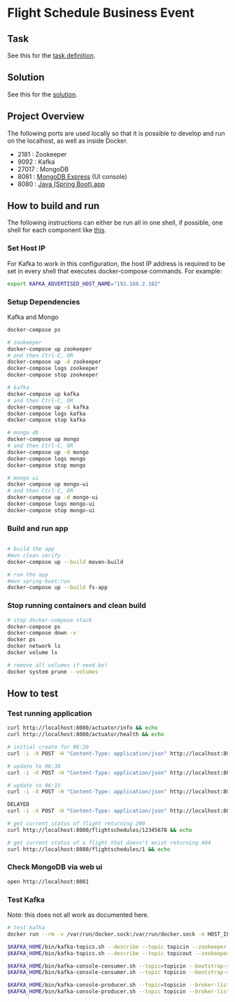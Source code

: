 # Flight Schedule Business Event

## Task
See this for the [task definition](README-TASK.md).

## Solution
See this for the [solution](README-SOLUTION.md).

## Project Overview
The following ports are used locally so that it is possible to develop and run on the localhost, as well as inside Docker.
- 2181 : Zookeeper
- 9092 : Kafka
- 27017 : MongoDB
- 8081 : [MongoDB Express](docs/mongo-ui.png) (UI console)
- 8080 : [Java (Spring Boot) app](docs/health-status.png)

## How to build and run
The following instructions can either be run all in one shell, if possible, one shell for each component like [this](docs/development.png).

### Set Host IP
For Kafka to work in this configuration, the host IP address is required to be set in every shell that executes docker-compose commands.
For example:
```bash
export KAFKA_ADVERTISED_HOST_NAME="192.168.2.102"
```

### Setup Dependencies
Kafka and Mongo
```bash
docker-compose ps

# zookeeper
docker-compose up zookeeper
# and then Ctrl-C, OR
docker-compose up -d zookeeper
docker-compose logs zookeeper
docker-compose stop zookeeper 

# kafka
docker-compose up kafka
# and then Ctrl-C, OR
docker-compose up -d kafka
docker-compose logs kafka
docker-compose stop kafka

# mongo db
docker-compose up mongo
# and then Ctrl-C, OR
docker-compose up -d mongo
docker-compose logs mongo
docker-compose stop mongo 

# mongo ui
docker-compose up mongo-ui
# and then Ctrl-C, OR
docker-compose up -d mongo-ui
docker-compose logs mongo-ui
docker-compose stop mongo-ui

```

### Build and run app
```bash

# build the app
#mvn clean verify
docker-compose up --build maven-build

# run the app
#mvn spring-boot:run
docker-compose up --build fs-app
```

### Stop running containers and clean build
```bash
# stop docker-compose stack 
docker-compose ps
docker-compose down -v
docker ps
docker network ls
docker volume ls

# remove all volumes if need be!
docker system prune --volumes
```

## How to test

### Test running application
```bash
curl http://localhost:8080/actuator/info && echo
curl http://localhost:8080/actuator/health && echo

# initial create for 06:20
curl -i -X POST -H "Content-Type: application/json" http://localhost:8080/test/flightschedules/data-events -d @docs/flight-schedule-data-event-001.json && echo

# update to 06:30
curl -i -X POST -H "Content-Type: application/json" http://localhost:8080/test/flightschedules/data-events -d @docs/flight-schedule-data-event-002.json && echo

# update to 06:15
curl -i -X POST -H "Content-Type: application/json" http://localhost:8080/test/flightschedules/data-events -d @docs/flight-schedule-data-event-003.json && echo

DELAYED
curl -i -X POST -H "Content-Type: application/json" http://localhost:8080/test/flightschedules/data-events -d @docs/flight-schedule-data-event-004.json && echo

# get current status of flight returning 200
curl http://localhost:8080/flightschedules/12345678 && echo

# get current status of a flight that doesn't exist returning 404
curl http://localhost:8080/flightschedules/1 && echo
```

### Check MongoDB via web ui
```bash
open http://localhost:8081
```

### Test Kafka
Note: this does not all work as documented here.
```bash
# test kafka
docker run --rm -v /var/run/docker.sock:/var/run/docker.sock -e HOST_IP=${KAFKA_ADVERTISED_HOST_NAME:-192.168.2.102} -e ZK=${KAFKA_ADVERTISED_HOST_NAME:-192.168.2.102:2181} -i -t wurstmeister/kafka /bin/bash

$KAFKA_HOME/bin/kafka-topics.sh --describe --topic topicin --zookeeper $ZK
$KAFKA_HOME/bin/kafka-topics.sh --describe --topic topicout --zookeeper $ZK

$KAFKA_HOME/bin/kafka-console-consumer.sh --topic=topicin --bootstrap-server $ZK
$KAFKA_HOME/bin/kafka-console-consumer.sh --topic topicin --bootstrap-server $ZK

$KAFKA_HOME/bin/kafka-console-producer.sh --topic=topicin --broker-list=`broker-list.sh`
$KAFKA_HOME/bin/kafka-console-producer.sh --topic topicin --broker-list=`broker-list.sh`
```
